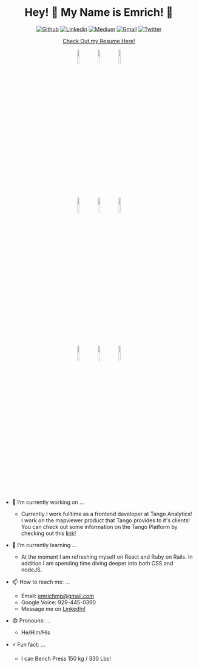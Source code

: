 <div align="center">
  <h1> Hey! 👋 My Name is Emrich! 👋 </h1>

[![Github](https://img.shields.io/badge/-Github-000?style=flat&logo=Github&logoColor=white)](https://github.com/emrichmp)
[![Linkedin](https://img.shields.io/badge/-LinkedIn-blue?style=flat&logo=Linkedin&logoColor=white)](https://www.linkedin.com/in/emrich-michael-perrier/)
[![Medium](https://img.shields.io/badge/-Medium-12100e?style=flat&logo=Medium&logoColor=white)](https://emrichmp.medium.com/)
[![Gmail](https://img.shields.io/badge/-Gmail-c14438?style=flat&logo=Gmail&logoColor=white)](mailto:emrichmp@gmail.com)
[![Twitter](https://img.shields.io/badge/-Twitter-1DA1F2?style=flat&logo=Twitter&logoColor=white)](https://twitter.com/emrichmp)
  
  [Check Out my Resume Here!](https://docs.google.com/document/d/1LlwHtLDJWqDncr79VObXi--MImGA6dua7uNbmwehm4M/edit?usp=sharing)

<p>
  <code><a href="https://www.ruby-lang.org/en/"><img width="10%" src="https://www.vectorlogo.zone/logos/ruby-lang/ruby-lang-ar21.svg"></a></code>
  <code><a href="https://www.javascript.com/"><img width="10%" src="https://www.vectorlogo.zone/logos/javascript/javascript-ar21.svg"></a></code>
  <code><a href="https://reactjs.org/"><img width="10%" src="https://www.vectorlogo.zone/logos/reactjs/reactjs-ar21.svg"></a></code>
  <br />
  <code><a href="https://vuejs.org/"><img width="10%" src="https://www.vectorlogo.zone/logos/vuejs/vuejs-ar21.svg"></a></code>
  <code><a href="https://www.typescriptlang.org/"><img width="10%" src="https://www.vectorlogo.zone/logos/typescriptlang/typescriptlang-ar21.svg"></a></code>
  <code><a href="https://developer.mozilla.org/en-US/docs/Web/Guide/HTML/HTML5"><img width="10%" src="https://www.vectorlogo.zone/logos/w3_html5/w3_html5-ar21.svg"></a></code>
  <br />
  <code><a href="https://www.w3schools.com/css/"><img width="10%" src="https://www.vectorlogo.zone/logos/w3_css/w3_css-ar21.svg"></a></code>
  <code><a href="https://github.com/"><img width="10%" src="https://www.vectorlogo.zone/logos/github/github-ar21.svg"></a></code>
  <code><a href="https://visualstudio.microsoft.com/"><img width="10%" src="https://www.vectorlogo.zone/logos/visualstudio_code/visualstudio_code-ar21.svg"></a></code>
</p>
  
  </div>

- 🔭 I’m currently working on ...
  - Currently I work fulltime as a frontend developer at Tango Analytics! I work on the mapviewer product that Tango provides to it's clients! You can check out some information on the Tango Platform by checking out this [link](https://tangoanalytics.com/products/tango-platform/)!
  
- 🌱 I’m currently learning ...
  - At the moment I am refreshing myself on React and Ruby on Rails. In addition I am spending time diving deeper into both CSS and nodeJS.
  
- 📫 How to reach me: ...
  - Email: emrichmp@gmail.com
  - Google Voice: 929-445-0390
  - Message me on [LinkedIn!](https://www.linkedin.com/in/emrich-michael-perrier/)

- 😄 Pronouns: ...
  - He/Him/His
  
- ⚡ Fun fact: ...
  - I can Bench Press 150 kg / 330 Lbs!
